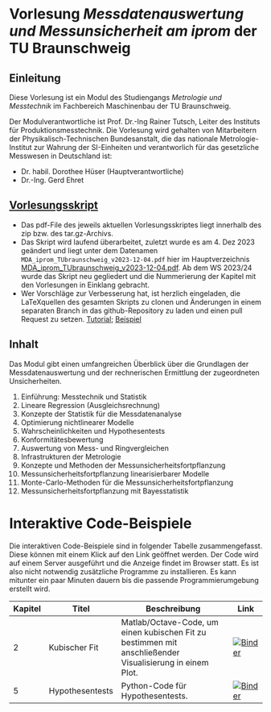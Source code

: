 # Vorlesung _Messdatenauswertung und Messunsicherheit am iprom_ der TU Braunschweig
## Einleitung
Diese Vorlesung ist ein Modul des Studiengangs _Metrologie und Messtechnik_ im Fachbereich Maschinenbau der TU Braunschweig.

Der Modulverantwortliche ist Prof. Dr.-Ing Rainer Tutsch, Leiter des Instituts für Produktionsmesstechnik. Die Vorlesung wird gehalten von Mitarbeitern der Physikalisch-Technischen Bundesanstalt, die das nationale Metrologie-Institut zur Wahrung der SI-Einheiten und verantworlich für das gesetzliche Messwesen in Deutschland ist:
- Dr. habil. Dorothee Hüser (Hauptverantwortliche)
- Dr.-Ing. Gerd Ehret

## [Vorlesungsskript](https://github.com/dhueser/MDA-Vorlesung-iprom-tu-bs/releases)
- Das pdf-File des jeweils aktuellen Vorlesungsskriptes liegt innerhalb des zip bzw. des tar.gz-Archivs.
- Das Skript wird laufend überarbeitet, zuletzt wurde es am 4. Dez 2023 ge&auml;ndert und liegt unter dem Datenamen `MDA_iprom_TUbraunschweig_v2023-12-04.pdf` hier im Hauptverzeichnis [MDA_iprom_TUbraunschweig_v2023-12-04.pdf](MDA_iprom_TUbraunschweig_v2023-12-04.pdf). Ab dem WS 2023/24 wurde das Skript neu gegliedert und die Nummerierung der Kapitel mit den Vorlesungen in Einklang gebracht.
- Wer Vorschläge zur Verbesserung hat, ist herzlich eingeladen, die LaTeXquellen des gesamten Skripts zu clonen und Änderungen in einem separaten Branch in das github-Repository zu laden und einen pull Request zu setzen. [Tutorial](https://help.github.com/en/articles/setting-guidelines-for-repository-contributors); [Beispiel](https://github.com/tensorflow/tensorflow/blob/master/CONTRIBUTING.md)

## Inhalt
Das Modul gibt einen umfangreichen Überblick über die Grundlagen der Messdatenauswertung und der rechnerischen Ermittlung der zugeordneten Unsicherheiten.

1. Einführung: Messtechnik und Statistik
2. Lineare Regression (Ausgleichsrechnung)
3. Konzepte der Statistik für die Messdatenanalyse
4. Optimierung nichtlinearer Modelle
5. Wahrscheinlichkeiten und Hypothesentests
6. Konformitätesbewertung
7. Auswertung von Mess- und Ringvergleichen
8. Infrastrukturen der Metrologie
9. Konzepte und Methoden der Messunsicherheitsfortpflanzung
10. Messunsicherheitsfortpflanzung linearisierbarer Modelle
11. Monte-Carlo-Methoden für die Messunsicherheitsfortpflanzung
12. Messunsicherheitsfortpflanzung mit Bayesstatistik                      

# Interaktive Code-Beispiele

Die interaktiven Code-Beispiele sind in folgender Tabelle zusammengefasst. Diese können mit einem Klick auf den Link geöffnet werden. Der Code wird auf einem Server ausgeführt und die Anzeige findet im Browser statt. Es ist also nicht notwendig zusätzliche Programme zu installieren. Es kann mitunter ein paar Minuten dauern bis die passende Programmierumgebung erstellt wird.

| Kapitel | Titel         | Beschreibung                                                 | Link                                                         |
| ------- | ------------- | ------------------------------------------------------------ | ------------------------------------------------------------ |
| 2       | Kubischer Fit | Matlab/Octave-Code, um einen kubischen Fit zu bestimmen mit anschließender Visualisierung in einem Plot. | [![Binder](https://mybinder.org/badge.svg)](https://mybinder.org/v2/gh/dhueser/MDA-Vorlesung-iprom-tu-bs/master?urlpath=/lab/tree/vorlesung/02_vorlesung/code/cubic_fit.ipynb) |
| 5       | Hypothesentests | Python-Code für Hypothesentests. | [![Binder](https://mybinder.org/badge.svg)](https://mybinder.org/v2/gh/dhueser/MDA-Vorlesung-iprom-tu-bs/master?urlpath=/lab/tree/vorlesung/05_vorlesung/code/hypothesentests.ipynb) |
